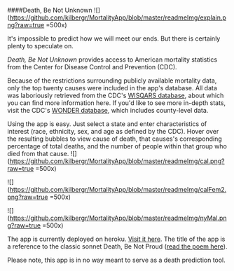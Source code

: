 ####Death, Be Not Unknown
![](https://github.com/kilbergr/MortalityApp/blob/master/readmeImg/explain.png?raw=true =500x)

It's impossible to predict how we will meet our ends. But there is certainly plenty to speculate on.

*Death, Be Not Unknown* provides access to American mortality statistics from the Center for Disease Control and Prevention (CDC). 

Because of the restrictions surrounding publicly available mortality data, only the top twenty causes were included in the app's database. All data was laboriously retrieved from the CDC's [WISQARS database](http://www.cdc.gov/injury/wisqars/index.html), about which you can find more information here. If you'd like to see more in-depth stats, visit the CDC's [WONDER database](http://wonder.cdc.gov/), which includes county-level data.

Using the app is easy. Just select a state and enter characteristics of interest (race, ethnicity, sex, and age as defined by the CDC). Hover over the resulting bubbles to view cause of death, that causes's corresponding percentage of total deaths, and the number of people within that group who died from that cause.
![](https://github.com/kilbergr/MortalityApp/blob/master/readmeImg/cal.png?raw=true =500x)

![](https://github.com/kilbergr/MortalityApp/blob/master/readmeImg/calFem2.png?raw=true =500x)

![](https://github.com/kilbergr/MortalityApp/blob/master/readmeImg/nyMal.png?raw=true =500x)

The app is currently deployed on heroku. [Visit it here](https://death-be-not-unknown.herokuapp.com). 
The title of the app is a reference to the classic sonnet Death, Be Not Proud ([read the poem here](http://www.poetryfoundation.org/poem/173363)).

Please note, this app is in no way meant to serve as a death prediction tool.